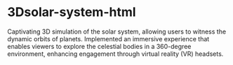 # 3Dsolar-system-html
Captivating 3D simulation of the solar system, allowing users to witness the dynamic orbits of planets. Implemented an immersive experience that enables viewers to explore the celestial bodies in a 360-degree environment, enhancing engagement through virtual reality (VR) headsets.
